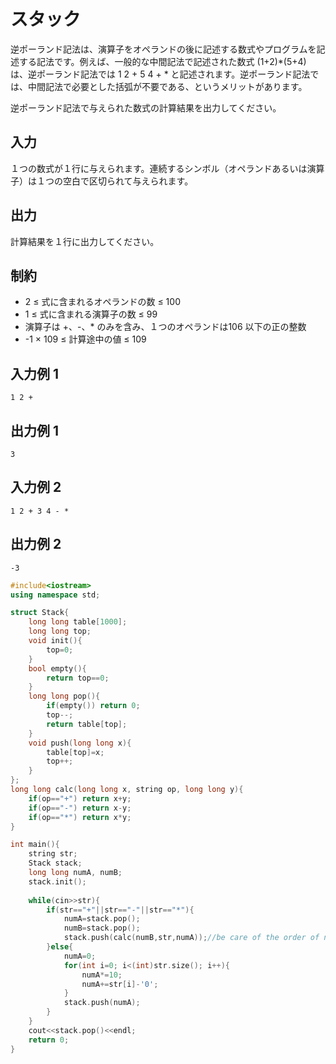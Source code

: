 # スタック

逆ポーランド記法は、演算子をオペランドの後に記述する数式やプログラムを記述する記法です。例えば、一般的な中間記法で記述された数式 (1+2)*(5+4) は、逆ポーランド記法では 1 2 + 5 4 + * と記述されます。逆ポーランド記法では、中間記法で必要とした括弧が不要である、というメリットがあります。

逆ポーランド記法で与えられた数式の計算結果を出力してください。

## 入力

１つの数式が１行に与えられます。連続するシンボル（オペランドあるいは演算子）は１つの空白で区切られて与えられます。

## 出力

計算結果を１行に出力してください。

## 制約

- 2 ≤ 式に含まれるオペランドの数 ≤ 100
- 1 ≤ 式に含まれる演算子の数 ≤ 99
- 演算子は +、-、* のみを含み、１つのオペランドは106 以下の正の整数
- -1 × 109 ≤ 計算途中の値 ≤ 109

## 入力例 1

```
1 2 +
```

## 出力例 1

```
3
```

## 入力例 2

```
1 2 + 3 4 - *
```

## 出力例 2

```
-3
```

```c++
#include<iostream>
using namespace std;

struct Stack{
    long long table[1000];
    long long top;
    void init(){
        top=0;
    }
    bool empty(){
        return top==0;
    }
    long long pop(){
        if(empty()) return 0;
        top--;
        return table[top];
    }
    void push(long long x){
        table[top]=x;
        top++;
    }
};
long long calc(long long x, string op, long long y){
    if(op=="+") return x+y;
    if(op=="-") return x-y;
    if(op=="*") return x*y;
}

int main(){
    string str;
    Stack stack;
    long long numA, numB;
    stack.init();
    
    while(cin>>str){
        if(str=="+"||str=="-"||str=="*"){
            numA=stack.pop();
            numB=stack.pop();
            stack.push(calc(numB,str,numA));//be care of the order of numA and numB
        }else{
            numA=0;
            for(int i=0; i<(int)str.size(); i++){
                numA*=10;
                numA+=str[i]-'0';
            }
            stack.push(numA);
        }
    }
    cout<<stack.pop()<<endl;
    return 0;
}
```



